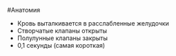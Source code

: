#Анатомия 
- Кровь выталкивается в расслабленные желудочки
- Створчатые клапаны открыты 
- Полулунные клапаны закрыты
- 0,1 секунды (самая короткая)